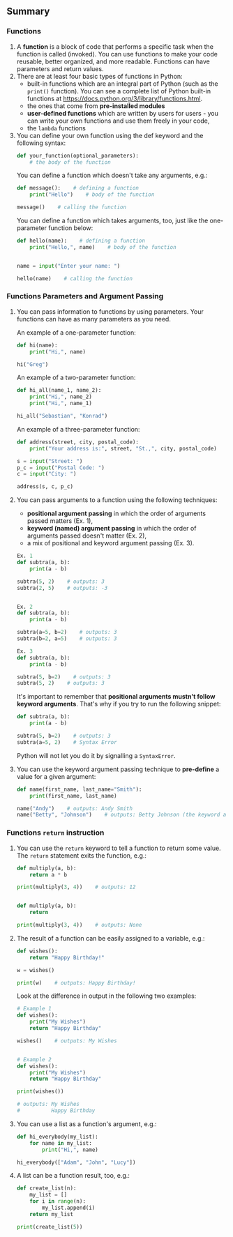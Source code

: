 ## Summary

### Functions
1. A **function** is a block of code that performs a specific task when the function is called (invoked). You can use functions to make your code reusable, better organized, and more readable. Functions can have parameters and return values.
2. There are at least four basic types of functions in Python:
   - built-in functions which are an integral part of Python (such as the `print()` function). You can see a complete list of Python built-in functions at https://docs.python.org/3/library/functions.html.
   - the ones that come from **pre-installed modules**
   - **user-defined functions** which are written by users for users - you can write your own functions and use them freely in your code,
   - the `lambda` functions
3. You can define your own function using the def keyword and the following syntax:
    ```python
    def your_function(optional_parameters):
        # the body of the function
    ```
    You can define a function which doesn't take any arguments, e.g.:
    ```python
    def message():    # defining a function
        print("Hello")    # body of the function
    
    message()    # calling the function
    ```
    You can define a function which takes arguments, too, just like the one-parameter function below:
    ```python
    def hello(name):    # defining a function
        print("Hello,", name)    # body of the function
    
    
    name = input("Enter your name: ")
    
    hello(name)    # calling the function
    ```

### Functions Parameters and Argument Passing
1. You can pass information to functions by using parameters. Your functions can have as many parameters as you need.

   An example of a one-parameter function:
   ```python
   def hi(name):
       print("Hi,", name)
   
   hi("Greg")
   ```
   An example of a two-parameter function:
   ```python
   def hi_all(name_1, name_2):
       print("Hi,", name_2)
       print("Hi,", name_1)
   
   hi_all("Sebastian", "Konrad")
   ```
   An example of a three-parameter function:
   ```python
   def address(street, city, postal_code):
       print("Your address is:", street, "St.,", city, postal_code)
   
   s = input("Street: ")
   p_c = input("Postal Code: ")
   c = input("City: ")
   
   address(s, c, p_c)
   ```
2. You can pass arguments to a function using the following techniques:
   - **positional argument passing** in which the order of arguments passed matters (Ex. 1),
   - **keyword (named) argument passing** in which the order of arguments passed doesn't matter (Ex. 2),
   - a mix of positional and keyword argument passing (Ex. 3).
   ```python
   Ex. 1
   def subtra(a, b):
       print(a - b)
   
   subtra(5, 2)    # outputs: 3
   subtra(2, 5)    # outputs: -3
   
   
   Ex. 2
   def subtra(a, b):
       print(a - b)
   
   subtra(a=5, b=2)    # outputs: 3
   subtra(b=2, a=5)    # outputs: 3
   
   Ex. 3
   def subtra(a, b):
       print(a - b)
   
   subtra(5, b=2)    # outputs: 3
   subtra(5, 2)    # outputs: 3
   ```
   It's important to remember that **positional arguments mustn't follow keyword arguments**. That's why if you try to run the following snippet:
   ```python
   def subtra(a, b):
       print(a - b)
   
   subtra(5, b=2)    # outputs: 3
   subtra(a=5, 2)    # Syntax Error
   ```
   
   Python will not let you do it by signalling a `SyntaxError`.
3. You can use the keyword argument passing technique to **pre-define** a value for a given argument:
   ```python
   def name(first_name, last_name="Smith"):
       print(first_name, last_name)
   
   name("Andy")    # outputs: Andy Smith
   name("Betty", "Johnson")    # outputs: Betty Johnson (the keyword argument replaced by "Johnson")
   ```
   
### Functions `return` instruction
1. You can use the `return` keyword to tell a function to return some value. The `return` statement exits the function, e.g.:
   ```python
   def multiply(a, b):
       return a * b
   
   print(multiply(3, 4))    # outputs: 12
   
   
   def multiply(a, b):
       return
   
   print(multiply(3, 4))    # outputs: None
   ```
2. The result of a function can be easily assigned to a variable, e.g.:
   ```python
   def wishes():
       return "Happy Birthday!"
   
   w = wishes()
   
   print(w)    # outputs: Happy Birthday!
   ```
   Look at the difference in output in the following two examples:
   ```python
   # Example 1
   def wishes():
       print("My Wishes")
       return "Happy Birthday"
   
   wishes()    # outputs: My Wishes
   
   
   # Example 2
   def wishes():
       print("My Wishes")
       return "Happy Birthday"
   
   print(wishes())
   
   # outputs: My Wishes
   #          Happy Birthday
   ```
3. You can use a list as a function's argument, e.g.:
   ```python
   def hi_everybody(my_list):
       for name in my_list:
           print("Hi,", name)
   
   hi_everybody(["Adam", "John", "Lucy"])
   ```
4. A list can be a function result, too, e.g.:
   ```python
   def create_list(n):
       my_list = []
       for i in range(n):
           my_list.append(i)
       return my_list
   
   print(create_list(5))
   ```
